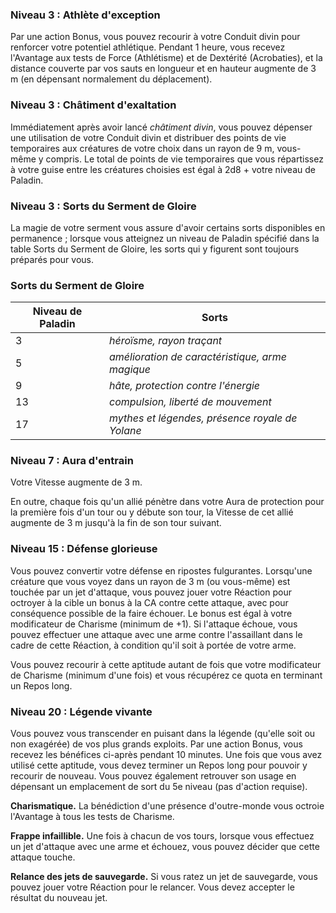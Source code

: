 
### Niveau 3 : Athlète d'exception

Par une action Bonus, vous pouvez recourir à votre Conduit divin pour renforcer votre potentiel athlétique. Pendant 1 heure, vous recevez l'Avantage aux tests de Force (Athlétisme) et de Dextérité (Acrobaties), et la distance couverte par vos sauts en longueur et en hauteur augmente de 3 m (en dépensant normalement du déplacement).

### Niveau 3 : Châtiment d'exaltation

Immédiatement après avoir lancé _châtiment divin_, vous pouvez dépenser une utilisation de votre Conduit divin et distribuer des points de vie temporaires aux créatures de votre choix dans un rayon de 9 m, vous-même y compris. Le total de points de vie temporaires que vous répartissez à votre guise entre les créatures choisies est égal à 2d8 + votre niveau de Paladin.

### Niveau 3 : Sorts du Serment de Gloire

La magie de votre serment vous assure d'avoir certains sorts disponibles en permanence ; lorsque vous atteignez un niveau de Paladin spécifié dans la table Sorts du Serment de Gloire, les sorts qui y figurent sont toujours préparés pour vous.

### Sorts du Serment de Gloire

|Niveau de Paladin|Sorts|
|---|---|
|3|_héroïsme, rayon traçant_|
|5|_amélioration de caractéristique, arme magique_|
|9|_hâte, protection contre l'énergie_|
|13|_compulsion, liberté de mouvement_|
|17|_mythes et légendes, présence royale de Yolane_|

### Niveau 7 : Aura d'entrain

Votre Vitesse augmente de 3 m.

En outre, chaque fois qu'un allié pénètre dans votre Aura de protection pour la première fois d'un tour ou y débute son tour, la Vitesse de cet allié augmente de 3 m jusqu'à la fin de son tour suivant.

### Niveau 15 : Défense glorieuse

Vous pouvez convertir votre défense en ripostes fulgurantes. Lorsqu'une créature que vous voyez dans un rayon de 3 m (ou vous-même) est touchée par un jet d'attaque, vous pouvez jouer votre Réaction pour octroyer à la cible un bonus à la CA contre cette attaque, avec pour conséquence possible de la faire échouer. Le bonus est égal à votre modificateur de Charisme (minimum de +1). Si l'attaque échoue, vous pouvez effectuer une attaque avec une arme contre l'assaillant dans le cadre de cette Réaction, à condition qu'il soit à portée de votre arme.

Vous pouvez recourir à cette aptitude autant de fois que votre modificateur de Charisme (minimum d'une fois) et vous récupérez ce quota en terminant un Repos long.

### Niveau 20 : Légende vivante

Vous pouvez vous transcender en puisant dans la légende (qu'elle soit ou non exagérée) de vos plus grands exploits. Par une action Bonus, vous recevez les bénéfices ci-après pendant 10 minutes. Une fois que vous avez utilisé cette aptitude, vous devez terminer un Repos long pour pouvoir y recourir de nouveau. Vous pouvez également retrouver son usage en dépensant un emplacement de sort du 5e niveau (pas d'action requise).

**Charismatique.** La bénédiction d'une présence d'outre-monde vous octroie l'Avantage à tous les tests de Charisme.

**Frappe infaillible.** Une fois à chacun de vos tours, lorsque vous effectuez un jet d'attaque avec une arme et échouez, vous pouvez décider que cette attaque touche.

**Relance des jets de sauvegarde.** Si vous ratez un jet de sauvegarde, vous pouvez jouer votre Réaction pour le relancer. Vous devez accepter le résultat du nouveau jet.